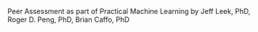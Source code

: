 Peer Assessment as part of
Practical Machine Learning
by Jeff Leek, PhD, Roger D. Peng, PhD, Brian Caffo, PhD
